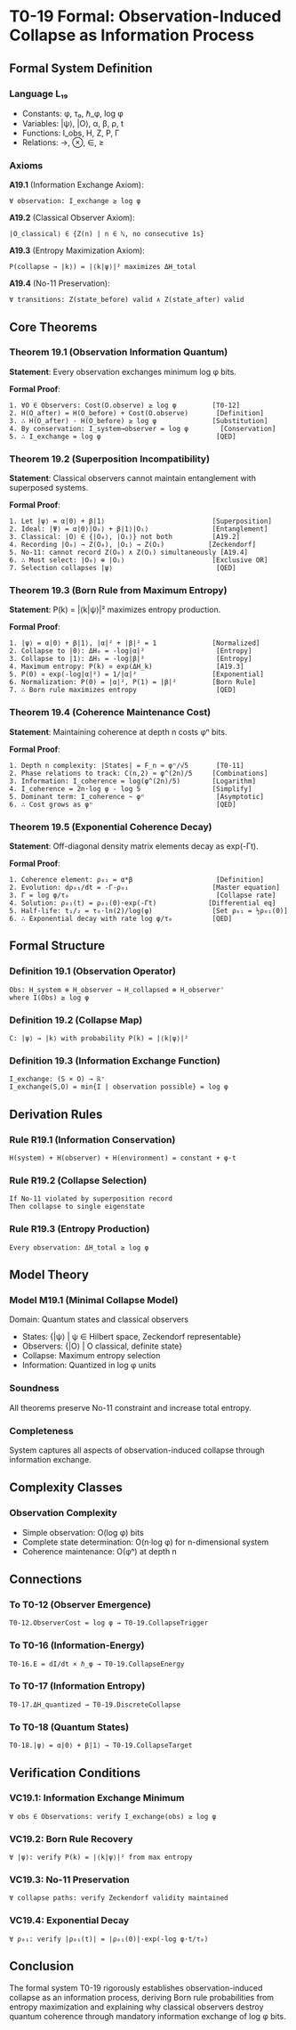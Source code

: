 # T0-19 Formal: Observation-Induced Collapse as Information Process

## Formal System Definition

### Language L₁₉
- Constants: φ, τ₀, ℏ_φ, log φ
- Variables: |ψ⟩, |O⟩, α, β, ρ, t
- Functions: I_obs, H, Z, P, Γ
- Relations: →, ⊗, ∈, ≥

### Axioms

**A19.1** (Information Exchange Axiom):
```
∀ observation: I_exchange ≥ log φ
```

**A19.2** (Classical Observer Axiom):
```
|O_classical⟩ ∈ {Z(n) | n ∈ ℕ, no consecutive 1s}
```

**A19.3** (Entropy Maximization Axiom):
```
P(collapse → |k⟩) = |⟨k|ψ⟩|² maximizes ΔH_total
```

**A19.4** (No-11 Preservation):
```
∀ transitions: Z(state_before) valid ∧ Z(state_after) valid
```

## Core Theorems

### Theorem 19.1 (Observation Information Quantum)
**Statement**: Every observation exchanges minimum log φ bits.

**Formal Proof**:
```
1. ∀O ∈ Observers: Cost(O.observe) ≥ log φ         [T0-12]
2. H(O_after) = H(O_before) + Cost(O.observe)       [Definition]
3. ∴ H(O_after) - H(O_before) ≥ log φ              [Substitution]
4. By conservation: I_system→observer = log φ        [Conservation]
5. ∴ I_exchange = log φ                             [QED]
```

### Theorem 19.2 (Superposition Incompatibility)
**Statement**: Classical observers cannot maintain entanglement with superposed systems.

**Formal Proof**:
```
1. Let |ψ⟩ = α|0⟩ + β|1⟩                           [Superposition]
2. Ideal: |Ψ⟩ = α|0⟩|O₀⟩ + β|1⟩|O₁⟩                [Entanglement]
3. Classical: |O⟩ ∈ {|O₀⟩, |O₁⟩} not both          [A19.2]
4. Recording |O₀⟩ → Z(O₀), |O₁⟩ → Z(O₁)           [Zeckendorf]
5. No-11: cannot record Z(O₀) ∧ Z(O₁) simultaneously [A19.4]
6. ∴ Must select: |O₀⟩ ⊕ |O₁⟩                      [Exclusive OR]
7. Selection collapses |ψ⟩                          [QED]
```

### Theorem 19.3 (Born Rule from Maximum Entropy)
**Statement**: P(k) = |⟨k|ψ⟩|² maximizes entropy production.

**Formal Proof**:
```
1. |ψ⟩ = α|0⟩ + β|1⟩, |α|² + |β|² = 1              [Normalized]
2. Collapse to |0⟩: ΔH₀ = -log|α|²                  [Entropy]
3. Collapse to |1⟩: ΔH₁ = -log|β|²                  [Entropy]
4. Maximum entropy: P(k) ∝ exp(ΔH_k)                [A19.3]
5. P(0) ∝ exp(-log|α|²) = 1/|α|²                   [Exponential]
6. Normalization: P(0) = |α|², P(1) = |β|²         [Born Rule]
7. ∴ Born rule maximizes entropy                    [QED]
```

### Theorem 19.4 (Coherence Maintenance Cost)
**Statement**: Maintaining coherence at depth n costs φⁿ bits.

**Formal Proof**:
```
1. Depth n complexity: |States| = F_n ≈ φⁿ/√5       [T0-11]
2. Phase relations to track: C(n,2) ≈ φ^(2n)/5     [Combinations]
3. Information: I_coherence = log(φ^(2n)/5)        [Logarithm]
4. I_coherence = 2n·log φ - log 5                  [Simplify]
5. Dominant term: I_coherence ~ φⁿ                  [Asymptotic]
6. ∴ Cost grows as φⁿ                               [QED]
```

### Theorem 19.5 (Exponential Coherence Decay)
**Statement**: Off-diagonal density matrix elements decay as exp(-Γt).

**Formal Proof**:
```
1. Coherence element: ρ₀₁ = α*β                     [Definition]
2. Evolution: dρ₀₁/dt = -Γ·ρ₀₁                     [Master equation]
3. Γ = log φ/τ₀                                     [Collapse rate]
4. Solution: ρ₀₁(t) = ρ₀₁(0)·exp(-Γt)             [Differential eq]
5. Half-life: t₁/₂ = τ₀·ln(2)/log(φ)               [Set ρ₀₁ = ½ρ₀₁(0)]
6. ∴ Exponential decay with rate log φ/τ₀          [QED]
```

## Formal Structure

### Definition 19.1 (Observation Operator)
```
Obs: H_system ⊗ H_observer → H_collapsed ⊗ H_observer'
where I(Obs) ≥ log φ
```

### Definition 19.2 (Collapse Map)
```
C: |ψ⟩ → |k⟩ with probability P(k) = |⟨k|ψ⟩|²
```

### Definition 19.3 (Information Exchange Function)
```
I_exchange: (S × O) → ℝ⁺
I_exchange(S,O) = min{I | observation possible} = log φ
```

## Derivation Rules

### Rule R19.1 (Information Conservation)
```
H(system) + H(observer) + H(environment) = constant + φ·t
```

### Rule R19.2 (Collapse Selection)
```
If No-11 violated by superposition record
Then collapse to single eigenstate
```

### Rule R19.3 (Entropy Production)
```
Every observation: ΔH_total ≥ log φ
```

## Model Theory

### Model M19.1 (Minimal Collapse Model)
Domain: Quantum states and classical observers
- States: {|ψ⟩ | ψ ∈ Hilbert space, Zeckendorf representable}
- Observers: {|O⟩ | O classical, definite state}
- Collapse: Maximum entropy selection
- Information: Quantized in log φ units

### Soundness
All theorems preserve No-11 constraint and increase total entropy.

### Completeness
System captures all aspects of observation-induced collapse through information exchange.

## Complexity Classes

### Observation Complexity
- Simple observation: O(log φ) bits
- Complete state determination: O(n·log φ) for n-dimensional system
- Coherence maintenance: O(φⁿ) at depth n

## Connections

### To T0-12 (Observer Emergence)
```
T0-12.ObserverCost = log φ → T0-19.CollapseTrigger
```

### To T0-16 (Information-Energy)
```
T0-16.E = dI/dt × ℏ_φ → T0-19.CollapseEnergy
```

### To T0-17 (Information Entropy)
```
T0-17.ΔH_quantized → T0-19.DiscreteCollapse
```

### To T0-18 (Quantum States)
```
T0-18.|ψ⟩ = α|0⟩ + β|1⟩ → T0-19.CollapseTarget
```

## Verification Conditions

### VC19.1: Information Exchange Minimum
```
∀ obs ∈ Observations: verify I_exchange(obs) ≥ log φ
```

### VC19.2: Born Rule Recovery
```
∀ |ψ⟩: verify P(k) = |⟨k|ψ⟩|² from max entropy
```

### VC19.3: No-11 Preservation
```
∀ collapse paths: verify Zeckendorf validity maintained
```

### VC19.4: Exponential Decay
```
∀ ρ₀₁: verify |ρ₀₁(t)| = |ρ₀₁(0)|·exp(-log φ·t/τ₀)
```

## Conclusion

The formal system T0-19 rigorously establishes observation-induced collapse as an information process, deriving Born rule probabilities from entropy maximization and explaining why classical observers destroy quantum coherence through mandatory information exchange of log φ bits.